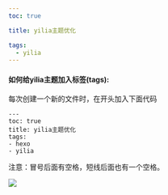 ```yaml
---
toc: true

title: yilia主题优化

tags: 
  - yilia
---
```


#### 如何给yilia主题加入标签(tags):

<!-- more-->

每次创建一个新的文件时，在开头加入下面代码

```
---
toc: true
title: yilia主题优化
tags:
- hexo
- yilia
```

注意：冒号后面有空格，短线后面也有一个空格。

![](/images/1.png)
